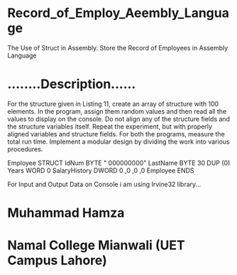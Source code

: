 # Record_of_Employ_Aeembly_Language
The Use of Struct in Assembly. Store the Record of Employees in Assembly Language


# ........Description......

For the structure given in Listing 11, create an array of structure with 100 elements. In the
program, assign them random values and then read all the values to display on the console. Do
not align any of the structure fields and the structure variables itself.
Repeat the experiment, but with properly aligned variables and structure fields. For both
the programs, measure the total run time.
Implement a modular design by dividing the work into various procedures.

Employee STRUCT
IdNum BYTE " 000000000"
LastName BYTE 30 DUP (0)
Years WORD 0
SalaryHistory DWORD 0 ,0 ,0 ,0
Employee ENDS

For Input and Output Data on Console i am using Irvine32 library...


# Muhammad Hamza
# Namal College Mianwali (UET Campus Lahore)
